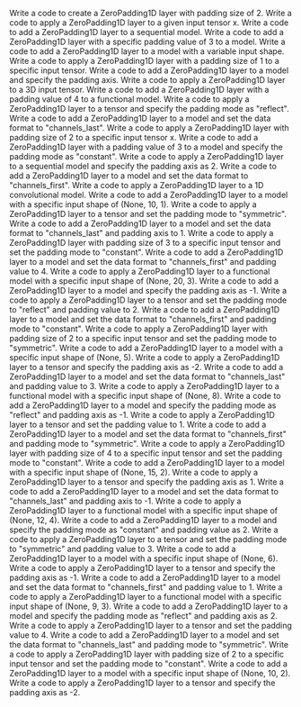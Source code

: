 Write a code to create a ZeroPadding1D layer with padding size of 2.
Write a code to apply a ZeroPadding1D layer to a given input tensor x.
Write a code to add a ZeroPadding1D layer to a sequential model.
Write a code to add a ZeroPadding1D layer with a specific padding value of 3 to a model.
Write a code to add a ZeroPadding1D layer to a model with a variable input shape.
Write a code to apply a ZeroPadding1D layer with a padding size of 1 to a specific input tensor.
Write a code to add a ZeroPadding1D layer to a model and specify the padding axis.
Write a code to apply a ZeroPadding1D layer to a 3D input tensor.
Write a code to add a ZeroPadding1D layer with a padding value of 4 to a functional model.
Write a code to apply a ZeroPadding1D layer to a tensor and specify the padding mode as "reflect".
Write a code to add a ZeroPadding1D layer to a model and set the data format to "channels_last".
Write a code to apply a ZeroPadding1D layer with padding size of 2 to a specific input tensor x.
Write a code to add a ZeroPadding1D layer with a padding value of 3 to a model and specify the padding mode as "constant".
Write a code to apply a ZeroPadding1D layer to a sequential model and specify the padding axis as 2.
Write a code to add a ZeroPadding1D layer to a model and set the data format to "channels_first".
Write a code to apply a ZeroPadding1D layer to a 1D convolutional model.
Write a code to add a ZeroPadding1D layer to a model with a specific input shape of (None, 10, 1).
Write a code to apply a ZeroPadding1D layer to a tensor and set the padding mode to "symmetric".
Write a code to add a ZeroPadding1D layer to a model and set the data format to "channels_last" and padding axis to 1.
Write a code to apply a ZeroPadding1D layer with padding size of 3 to a specific input tensor and set the padding mode to "constant".
Write a code to add a ZeroPadding1D layer to a model and set the data format to "channels_first" and padding value to 4.
Write a code to apply a ZeroPadding1D layer to a functional model with a specific input shape of (None, 20, 3).
Write a code to add a ZeroPadding1D layer to a model and specify the padding axis as -1.
Write a code to apply a ZeroPadding1D layer to a tensor and set the padding mode to "reflect" and padding value to 2.
Write a code to add a ZeroPadding1D layer to a model and set the data format to "channels_first" and padding mode to "constant".
Write a code to apply a ZeroPadding1D layer with padding size of 2 to a specific input tensor and set the padding mode to "symmetric".
Write a code to add a ZeroPadding1D layer to a model with a specific input shape of (None, 5).
Write a code to apply a ZeroPadding1D layer to a tensor and specify the padding axis as -2.
Write a code to add a ZeroPadding1D layer to a model and set the data format to "channels_last" and padding value to 3.
Write a code to apply a ZeroPadding1D layer to a functional model with a specific input shape of (None, 8).
Write a code to add a ZeroPadding1D layer to a model and specify the padding mode as "reflect" and padding axis as -1.
Write a code to apply a ZeroPadding1D layer to a tensor and set the padding value to 1.
Write a code to add a ZeroPadding1D layer to a model and set the data format to "channels_first" and padding mode to "symmetric".
Write a code to apply a ZeroPadding1D layer with padding size of 4 to a specific input tensor and set the padding mode to "constant".
Write a code to add a ZeroPadding1D layer to a model with a specific input shape of (None, 15, 2).
Write a code to apply a ZeroPadding1D layer to a tensor and specify the padding axis as 1.
Write a code to add a ZeroPadding1D layer to a model and set the data format to "channels_last" and padding axis to -1.
Write a code to apply a ZeroPadding1D layer to a functional model with a specific input shape of (None, 12, 4).
Write a code to add a ZeroPadding1D layer to a model and specify the padding mode as "constant" and padding value as 2.
Write a code to apply a ZeroPadding1D layer to a tensor and set the padding mode to "symmetric" and padding value to 3.
Write a code to add a ZeroPadding1D layer to a model with a specific input shape of (None, 6).
Write a code to apply a ZeroPadding1D layer to a tensor and specify the padding axis as -1.
Write a code to add a ZeroPadding1D layer to a model and set the data format to "channels_first" and padding value to 1.
Write a code to apply a ZeroPadding1D layer to a functional model with a specific input shape of (None, 9, 3).
Write a code to add a ZeroPadding1D layer to a model and specify the padding mode as "reflect" and padding axis as 2.
Write a code to apply a ZeroPadding1D layer to a tensor and set the padding value to 4.
Write a code to add a ZeroPadding1D layer to a model and set the data format to "channels_last" and padding mode to "symmetric".
Write a code to apply a ZeroPadding1D layer with padding size of 2 to a specific input tensor and set the padding mode to "constant".
Write a code to add a ZeroPadding1D layer to a model with a specific input shape of (None, 10, 2).
Write a code to apply a ZeroPadding1D layer to a tensor and specify the padding axis as -2.